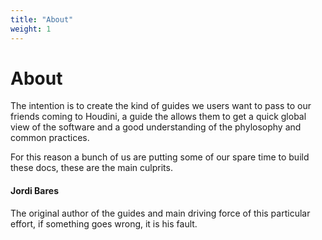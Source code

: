 ```yaml
---
title: "About"
weight: 1
---
```

# About

The intention is to create the kind of guides we users want to pass to our friends coming to Houdini, a guide the allows them to get a quick global view of the software and a good understanding of the phylosophy and common practices.

For this reason a bunch of us are putting some of our spare time to build these docs, these are the main culprits.

#### Jordi Bares

The original author of the guides and main driving force of this particular effort, if something goes wrong, it is his fault.